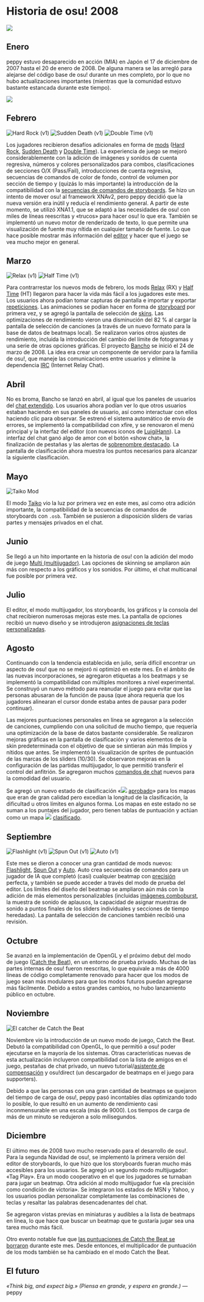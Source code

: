 # Historia de osu! 2008

![](img/2008.jpg)

## Enero

peppy estuvo desaparecido en acción (MIA) en Japón el 17 de diciembre de 2007 hasta el 20 de enero de 2008. De alguna manera se las arregló para alejarse del código base de osu! durante un mes completo, por lo que no hubo actualizaciones importantes (mientras que la comunidad estuvo bastante estancada durante este tiempo).

![](img/2008-01_01.jpg)

## Febrero

![](img/hard_rock.png "Hard Rock \(v1\)") ![](img/sudden_death.png "Sudden Death \(v1\)") ![](img/double_time.png "Double Time \(v1\)")

Los jugadores recibieron desafíos adicionales en forma de [mods](/wiki/Gameplay/Game_modifier) ([Hard Rock](/wiki/Gameplay/Game_modifier/Hard_Rock), [Sudden Death](/wiki/Gameplay/Game_modifier/Sudden_Death) y [Double Time](/wiki/Gameplay/Game_modifier/Double_Time)). La experiencia de juego se mejoró considerablemente con la adición de imágenes y sonidos de cuenta regresiva, números y colores personalizados para combos, clasificaciones de secciones O/X (Pass/Fail), introducciones de cuenta regresiva, secuencias de comandos de color de fondo, control de volumen por sección de tiempo y (quizás lo más importante) la introducción de la compatibilidad con la [secuencias de comandos de storyboards](/wiki/Storyboard/Scripting). Se hizo un intento de mover osu! al framework XNAv2, pero peppy decidió que la nueva versión era inútil y reducía el rendimiento general. A partir de este momento, se utilizó XNA1.1, que se adaptó a las necesidades de osu! con miles de líneas reescritas y «trucos» para hacer osu! lo que era. También se implementó un nuevo motor de renderizado de texto, lo que permite una visualización de fuente muy nítida en cualquier tamaño de fuente. Lo que hace posible mostrar más información del [editor](/wiki/Client/Beatmap_editor) y hacer que el juego se vea mucho mejor en general.

## Marzo

![](img/relax.png "Relax \(v1\)") ![](img/half_time.png "Half Time \(v1\)")

Para contrarrestar los nuevos mods de febrero, los mods [Relax](/wiki/Gameplay/Game_modifier/Relax) (RX) y [Half Time](/wiki/Gameplay/Game_modifier/Half_Time) (HT) llegaron para hacer la vida más fácil a los jugadores este mes. Los usuarios ahora podían tomar capturas de pantalla e importar y exportar [repeticiones](/wiki/Gameplay/Replay). Las animaciones se podían hacer en forma de [storyboard](/wiki/Storyboard) por primera vez, y se agregó la pantalla de selección de [skins](/wiki/Skinning). Las optimizaciones de rendimiento vieron una disminución del 82 % al cargar la pantalla de selección de canciones (a través de un nuevo formato para la base de datos de beatmaps local). Se realizaron varios otros ajustes de rendimiento, incluida la introducción del cambio del límite de fotogramas y una serie de otras opciones gráficas. El proyecto [Bancho](/wiki/Bancho_(server)) se inició el 24 de marzo de 2008. La idea era crear un componente de servidor para la familia de osu!, que maneje las comunicaciones entre usuarios y elimine la dependencia [IRC](/wiki/Community/Internet_Relay_Chat) (Internet Relay Chat).

## Abril

No es broma, Bancho se lanzó en abril, al igual que los paneles de usuarios del [chat extendido](/wiki/Client/Interface/Chat_console#consola-de-chat-ampliada). Los usuarios ahora podían ver lo que otros usuarios estaban haciendo en sus paneles de usuario, así como interactuar con ellos haciendo clic para observar. Se estrenó el sistema automático de envío de errores, se implementó la compatibilidad con xfire, y se renovaron el menú principal y la interfaz del editor (con nuevos iconos de [LuigiHann](https://osu.ppy.sh/users/1079)). La interfaz del chat ganó algo de amor con el botón «show chat», la finalización de pestañas y las alertas de [sobrenombre destacado](/wiki/Client/Interface/Chat_console/Highlight). La pantalla de clasificación ahora muestra los puntos necesarios para alcanzar la siguiente clasificación.

## Mayo

![](img/taiko.png "Taiko Mod")

El modo [Taiko](/wiki/Game_mode/osu!taiko) vio la luz por primera vez en este mes, así como otra adición importante, la compatibilidad de la secuencias de comandos de storyboards con `.osb`. También se pusieron a disposición sliders de varias partes y mensajes privados en el chat.

## Junio

Se llegó a un hito importante en la historia de osu! con la adición del modo de juego [Multi (multijugador)](/wiki/Client/Interface/Multiplayer). Las opciones de skinning se ampliaron aún más con respecto a los gráficos y los sonidos. Por último, el chat multicanal fue posible por primera vez.

## Julio

El editor, el modo multijugador, los storyboards, los gráficos y la consola del chat recibieron numerosas mejoras este mes. La pantalla de opciones recibió un nuevo diseño y se introdujeron [asignaciones de teclas personalizadas](/wiki/Client/Options/Keyboard_bindings).

## Agosto

Continuando con la tendencia establecida en julio, sería difícil encontrar un aspecto de osu! que no se mejoró ni optimizó en este mes. En el ámbito de las nuevas incorporaciones, se agregaron etiquetas a los beatmaps y se implementó la compatibilidad con múltiples monitores a nivel experimental. Se construyó un nuevo método para reanudar el juego para evitar que las personas abusaran de la función de pausa (que ahora requería que los jugadores alinearan el cursor donde estaba antes de pausar para poder continuar).

Las mejores puntuaciones personales en línea se agregaron a la selección de canciones, cumpliendo con una solicitud de mucho tiempo, que requería una optimización de la base de datos bastante considerable. Se realizaron mejoras gráficas en la pantalla de clasificación y varios elementos de la skin predeterminada con el objetivo de que se sintieran aún más limpios y nítidos que antes. Se implementó la visualización de sprites de puntuación de las marcas de los sliders (10/30). Se observaron mejoras en la configuración de las partidas multijugador, lo que permitió transferir el control del anfitrión. Se agregaron muchos [comandos de chat](/wiki/Client/Interface/Chat_console#lista-de-comandos) nuevos para la comodidad del usuario.

Se agregó un nuevo estado de clasificación «![](img/fire.gif) [aprobado](/wiki/Beatmap/Category#approved)» para los mapas que eran de gran calidad pero excedían la longitud de la clasificación, la dificultad u otros límites en algunos forma. Los mapas en este estado no se suman a los puntajes del jugador, pero tienen tablas de puntuación y actúan como un mapa ![](img/heart.gif) [clasificado](/wiki/Beatmap/Category#ranked).

## Septiembre

![](img/flashlight.png "Flashlight \(v1\)") ![](img/spun_out.png "Spun Out \(v1\)") ![](img/auto.png "Auto \(v1\)")

Este mes se dieron a conocer una gran cantidad de mods nuevos: [Flashlight](/wiki/Gameplay/Game_modifier/Flashlight), [Spun Out](/wiki/Gameplay/Game_modifier/Spun_Out) y [Auto](/wiki/Gameplay/Game_modifier/Auto). Auto crea secuencias de comandos para un jugador de IA que completó (casi) cualquier beatmap con [precisión](/wiki/Gameplay/Accuracy) perfecta, y también se puede acceder a través del modo de prueba del editor. Los límites del diseño del beatmap se ampliaron aún más con la adición de más elementos personalizables (incluidas [imágenes comboburst](/wiki/Gameplay/Comboburst), la muestra de sonido de aplausos, la capacidad de asignar muestras de sonido a puntos finales de los sliders individuales y secciones de tiempo heredadas). La pantalla de selección de canciones también recibió una revisión.

## Octubre

Se avanzó en la implementación de OpenGL y el próximo debut del modo de juego ([Catch the Beat](/wiki/Game_mode/osu!catch)), en un entorno de prueba privado. Muchas de las partes internas de osu! fueron reescritas, lo que equivale a más de 4000 líneas de código completamente renovado para hacer que los modos de juego sean más modulares para que los modos futuros puedan agregarse más fácilmente. Debido a estos grandes cambios, no hubo lanzamiento público en octubre.

## Noviembre

![](img/fruit_ryuuta.png "El catcher de Catch the Beat")

Noviembre vio la introducción de un nuevo modo de juego, Catch the Beat. Debutó la compatibilidad con OpenGL, lo que permitió a osu! poder ejecutarse en la mayoría de los sistemas. Otras características nuevas de esta actualización incluyeron compatibilidad con la lista de amigos en el juego, pestañas de chat privado, un nuevo tutorial/[asistente de compensación](/wiki/Client/Options/Offset_Wizard) y osu!direct (un descargador de beatmaps en el juego para supporters).

Debido a que las personas con una gran cantidad de beatmaps se quejaron del tiempo de carga de osu!, peppy pasó incontables días optimizando todo lo posible, lo que resultó en un aumento de rendimiento casi inconmensurable en una escala (más de 9000). Los tiempos de carga de más de un minuto se redujeron a solo milisegundos.

## Diciembre

El último mes de 2008 tuvo mucho reservado para el desarrollo de osu!. Para la segunda Navidad de osu!, se implementó la primera versión del editor de storyboards, lo que hizo que los storyboards fueran mucho más accesibles para los usuarios. Se agregó un segundo modo multijugador: «Tag Play». Era un modo cooperativo en el que los jugadores se turnaban para jugar un beatmap. Otra adición al modo multijugador fue «la precisión como condición de victoria». Se integraron los estados de MSN y Yahoo, y los usuarios podían personalizar completamente las combinaciones de teclas y resaltar las palabras desencadenantes del chat.

Se agregaron vistas previas en miniaturas y audibles a la lista de beatmaps en línea, lo que hace que buscar un beatmap que te gustaría jugar sea una tarea mucho más fácil.

Otro evento notable fue que [las puntuaciones de Catch the Beat se borraron](https://osu.ppy.sh/community/forums/topics/7996) durante este mes. Desde entonces, el multiplicador de puntuación de los mods también se ha cambiado en el modo Catch the Beat.

## El futuro

*«Think big, and expect big.» (Piensa en grande, y espera en grande.)* — peppy
